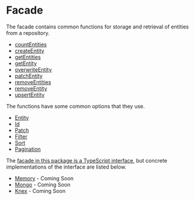 # Facade

The facade contains common functions for storage and retrieval of entities from a repository.

- [countEntities](./functions.md#countentities)
- [createEntity](./functions.md#createentity)
- [getEntities](./functions.md#getentities)
- [getEntity](./functions.md#getentity)
- [overwriteEntity](./functions.md#overwriteentity)
- [patchEntity](./functions.md#patchentity)
- [removeEntities](./functions.md#removeentities)
- [removeEntity](./functions.md#removeentity)
- [upsertEntity](./functions.md#upsertentity)

The functions have some common options that they use.

- [Entity](./options.md#entity)
- [Id](./options.md#id)
- [Patch](./options.md#patch)
- [Filter](./options.md#filter)
- [Sort](./options.md#sort)
- [Pagination](./options.md#pagination)

The [facade in this package is a TypeScript interface](../src/Facade.ts), but concrete implementations of the interface are listed below.

- [Memory](https://github.com/js-entity-repos/memory) - Coming Soon
- [Mongo](https://github.com/js-entity-repos/mongo) - Coming Soon
- [Knex](https://github.com/js-entity-repos/knex) - Coming Soon
